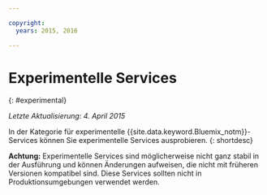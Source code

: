 ```yaml
---

copyright:
  years: 2015, 2016

---
```


# Experimentelle Services
{: #experimental}

*Letzte Aktualisierung: 4. April 2015*

In der Kategorie für experimentelle {{site.data.keyword.Bluemix_notm}}-Services können Sie experimentelle Services ausprobieren.
{: shortdesc} 



**Achtung:** Experimentelle Services sind möglicherweise nicht ganz stabil in der Ausführung und können Änderungen aufweisen, die nicht mit früheren Versionen kompatibel sind. Diese Services sollten nicht in Produktionsumgebungen verwendet werden. 

